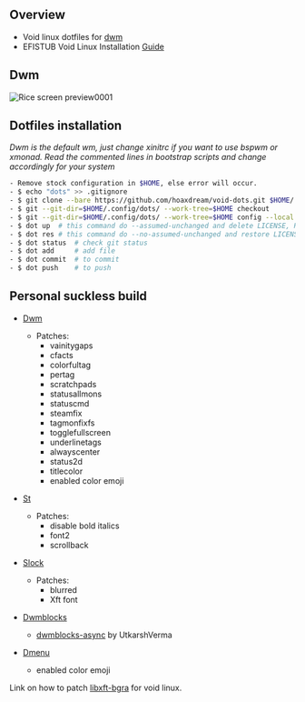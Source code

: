 ## Overview

* Void linux dotfiles for [dwm](http://suckless.org/)
* EFISTUB Void Linux Installation [Guide](https://github.com/hoaxdream/void-dots/blob/main/.config/dev/notes/VOID.md)

## Dwm
![Rice screen preview0001](https://i.imgur.com/O9IjRg3.png)

## Dotfiles installation
*Dwm is the default wm, just change xinitrc if you want to use bspwm or xmonad.*
*Read the commented lines in bootstrap scripts and change accordingly for your system*
```sh
- Remove stock configuration in $HOME, else error will occur.
- $ echo "dots" >> .gitignore
- $ git clone --bare https://github.com/hoaxdream/void-dots.git $HOME/.config/dots
- $ git --git-dir=$HOME/.config/dots/ --work-tree=$HOME checkout
- $ git --git-dir=$HOME/.config/dots/ --work-tree=$HOME config --local status.showUntrackedFiles no
- $ dot up  # this command do --assumed-unchanged and delete LICENSE, README.md in $HOME
- $ dot res # this command do --no-assumed-unchanged and restore LICENSE, README.md in $HOME
- $ dot status  # check git status
- $ dot add     # add file
- $ dot commit  # to commit
- $ dot push    # to push
```

## Personal suckless build

- [Dwm](https://github.com/hoaxdream/void-dwm)
    - Patches:
        - vainitygaps
        - cfacts
        - colorfultag
        - pertag
        - scratchpads
        - statusallmons
        - statuscmd
        - steamfix
        - tagmonfixfs
        - togglefullscreen
        - underlinetags
        - alwayscenter
        - status2d
        - titlecolor
        - enabled color emoji

- [St](https://github.com/hoaxdream/void-st)
    - Patches:
        - disable bold italics
        - font2
        - scrollback

- [Slock](https://github.com/hoaxdream/void-slock)
    - Patches:
        - blurred
        - Xft font

- [Dwmblocks](https://github.com/hoaxdream/void-dwmblocks)
    - [dwmblocks-async](https://github.com/UtkarshVerma/dwmblocks-async) by UtkarshVerma

- [Dmenu](https://github.com/hoaxdream/void-dmenu)
    - enabled color emoji

Link on how to patch [libxft-bgra](https://github.com/hoaxdream/void-dots/blob/main/.github/VOID.md) for void linux.
